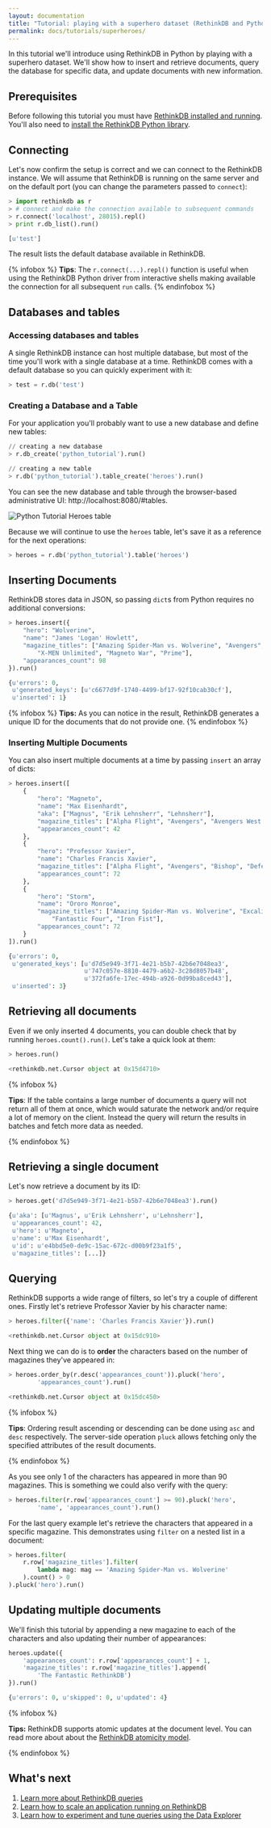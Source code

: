 ```yaml
---
layout: documentation
title: "Tutorial: playing with a superhero dataset (RethinkDB and Python)"
permalink: docs/tutorials/superheroes/
---
```

In this tutorial we'll introduce using RethinkDB in Python by playing
with a superhero dataset. We'll show how to insert and retrieve
documents, query the database for specific data, and update documents
with new information.

## Prerequisites ##

Before following this tutorial you must have [RethinkDB installed and
running](/docs/install). You'll also need to [install the
RethinkDB Python library](/docs/install-drivers/python).

## Connecting ##

Let's now confirm the setup is correct and we can connect to the RethinkDB
instance. We will assume that RethinkDB is running on the same server and on
the default port (you can change the parameters passed to `connect`): 

```python
> import rethinkdb as r
> # connect and make the connection available to subsequent commands 
> r.connect('localhost', 28015).repl()
> print r.db_list().run()

[u'test']
```

The result lists the default database available in RethinkDB.

{% infobox %}
__Tips__: The `r.connect(...).repl()` function is useful when using 
the RethinkDB Python driver from interactive shells making available
the connection for all subsequent `run` calls.
{% endinfobox %}

## Databases and tables ##

### Accessing databases and tables ###

A single RethinkDB instance can host multiple database, but most of the time
you'll work with a single database at a time. RethinkDB comes with a default
database so you can quickly experiment with it:

```python
> test = r.db('test')
```

### Creating a Database and a Table ###

For your application you'll probably want to use a new database and define new tables:

```python
// creating a new database
> r.db_create('python_tutorial').run()

// creating a new table
> r.db('python_tutorial').table_create('heroes').run()
```

You can see the new database and table through the browser-based administrative
UI: http://localhost:8080/#tables.

![Python Tutorial Heroes table](/assets/images/docs/python-tutorial/python-tutorial-table.png)

Because we will continue to use the `heroes` table, let's save it as a reference for the next operations:

```python
> heroes = r.db('python_tutorial').table('heroes')
```

## Inserting Documents ##

RethinkDB stores data in JSON, so passing `dict`s from Python requires no additional conversions:


```python
> heroes.insert({
    "hero": "Wolverine", 
    "name": "James 'Logan' Howlett", 
    "magazine_titles": ["Amazing Spider-Man vs. Wolverine", "Avengers",
        "X-MEN Unlimited", "Magneto War", "Prime"],
    "appearances_count": 98
}).run()

{u'errors': 0,
 u'generated_keys': [u'c6677d9f-1740-4499-bf17-92f10cab30cf'],
 u'inserted': 1}
```

{% infobox %}
__Tips:__ As you can notice in the result, RethinkDB generates a unique ID for
the documents that do not provide one.
{% endinfobox %}

### Inserting Multiple Documents ###

You can also insert multiple documents at a time by passing `insert` an array of dicts:

```python
> heroes.insert([
    {
        "hero": "Magneto", 
        "name": "Max Eisenhardt", 
        "aka": ["Magnus", "Erik Lehnsherr", "Lehnsherr"],  
        "magazine_titles": ["Alpha Flight", "Avengers", "Avengers West Coast"],
        "appearances_count": 42
    },
    {   
        "hero": "Professor Xavier", 
        "name": "Charles Francis Xavier", 
        "magazine_titles": ["Alpha Flight", "Avengers", "Bishop", "Defenders"],
        "appearances_count": 72
    },
    {
        "hero": "Storm", 
        "name": "Ororo Monroe", 
        "magazine_titles": ["Amazing Spider-Man vs. Wolverine", "Excalibur",
            "Fantastic Four", "Iron Fist"],
        "appearances_count": 72
    }
]).run()

{u'errors': 0,
 u'generated_keys': [u'd7d5e949-3f71-4e21-b5b7-42b6e7048ea3', 
                     u'747c057e-8810-4479-a6b2-3c28d8057b48',
                     u'372fa6fe-17ec-494b-a926-0d99ba8ced43'],
 u'inserted': 3}
```

## Retrieving all documents ##

Even if we only inserted 4 documents, you can double check that by running
`heroes.count().run()`. Let's take a quick look at them:

```python
> heroes.run()

<rethinkdb.net.Cursor object at 0x15d4710>
```

{% infobox %}

__Tips__: If the table contains a large number of documents a query will not return all of them at once, which would saturate the network and/or require a lot of memory on the client. Instead the query will return the results in batches and fetch more data as needed.

{% endinfobox %}

## Retrieving a single document ##

Let's now retrieve a document by its ID:

```python
> heroes.get('d7d5e949-3f71-4e21-b5b7-42b6e7048ea3').run()

{u'aka': [u'Magnus', u'Erik Lehnsherr', u'Lehnsherr'],
 u'appearances_count': 42,
 u'hero': u'Magneto',
 u'name': u'Max Eisenhardt',
 u'id': u'e4bbd5e0-de9c-15ac-672c-d00b9f23a1f5',
 u'magazine_titles': [...]}
```

## Querying ##

RethinkDB supports a wide range of filters, so let's try a couple of different
ones. Firstly let's retrieve Professor Xavier by his character name:

```python
> heroes.filter({'name': 'Charles Francis Xavier'}).run()

<rethinkdb.net.Cursor object at 0x15dc910>
```

Next thing we can do is to **order** the characters based on the number of
magazines they've appeared in:

```python
> heroes.order_by(r.desc('appearances_count')).pluck('hero',
        'appearances_count').run()

<rethinkdb.net.Cursor object at 0x15dc450>
```

{% infobox %}

__Tips__: Ordering result ascending or descending can be done using `asc` and
`desc` respectively. 
The server-side operation `pluck` allows fetching only the specified
attributes of the result documents.

{% endinfobox %}

As you see only 1 of the characters has appeared in more than 90 magazines. 
This is something we could also verify with the query:

```python
> heroes.filter(r.row['appearances_count'] >= 90).pluck('hero',
        'name', 'appearances_count').run()
```

For the last query example let's retrieve the characters that appeared in a
specific magazine. This demonstrates using `filter` on a nested list in a
document:

```python
> heroes.filter(
    r.row['magazine_titles'].filter(
        lambda mag: mag == 'Amazing Spider-Man vs. Wolverine'
    ).count() > 0
).pluck('hero').run()
```

## Updating multiple documents ##

We'll finish this tutorial by appending a new magazine to each of the
characters and also updating their number of appearances:

```python
heroes.update({
    'appearances_count': r.row['appearances_count'] + 1,
    'magazine_titles': r.row['magazine_titles'].append(
        'The Fantastic RethinkDB')
}).run()

{u'errors': 0, u'skipped': 0, u'updated': 4}
```

{% infobox %}

__Tips:__ RethinkDB supports atomic updates at the document level. You can read more about about the [RethinkDB atomicity model](/docs/architecture/#how-does-the-atomicity-model-work).

{% endinfobox %}

## What's next ##

1. [Learn more about RethinkDB queries](/docs/introduction-to-reql/)
2. [Learn how to scale an application running on RethinkDB](/docs/administration-tools)
3. [Learn how to experiment and tune queries using the Data Explorer](/docs/tutorials/elections)
